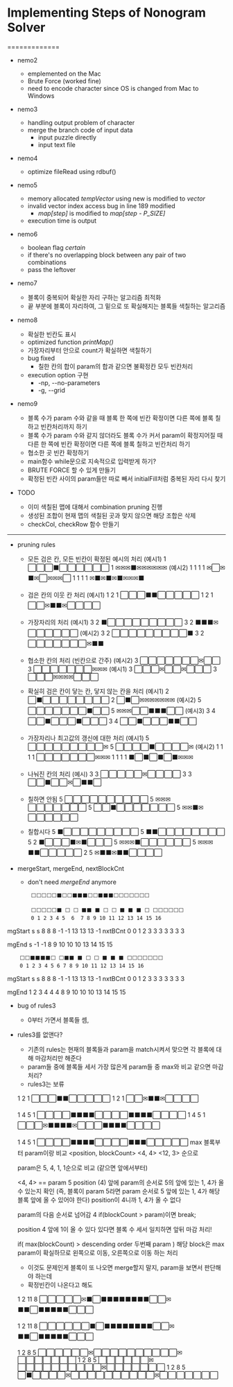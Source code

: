 # Implementing Steps of Nonogram Solver
=============
* nemo2
  - emplemented on the Mac
  - Brute Force (worked fine)
  - need to encode character since OS is changed from Mac to Windows

* nemo3
  - handling output problem of character
  - merge the branch code of input data
    + input puzzle directly
    + input text file

* nemo4
  - optimize fileRead using rdbuf()

* nemo5
  - memory allocated *tempVector* using new is modified to *vector<int>*
  - invalid vector index access bug in line 189 modified
    + *map[step]* is modified to *map[step - P_SIZE]*
  - execution time is output

* nemo6
  - boolean flag *certain*
  - if there's no overlapping block between any pair of two combinations
  - pass the leftover

* nemo7
  - 블록이 중복되어 확실한 자리 구하는 알고리즘 최적화
  - 끝 부분에 블록이 자리하여, 그 밑으로 또 확실해지는 블록들 색칠하는 알고리즘

* nemo8
  - 확실한 빈칸도 표시
  - optimized function *printMap()*
  - 가장자리부터 안으로 count가 확실하면 색칠하기
  - bug fixed
    - 칠한 칸의 합이 param의 합과 같으면 불확정칸 모두 빈칸처리
  - execution option 구현
    - -np, --no-parameters
    - -g, --grid

* nemo9
  - 블록 수가 param 수와 같을 때 블록 한 쪽에 빈칸 확정이면 다른 쪽에 블록 칠하고 빈칸처리까지 하기
  - 블록 수가 param 수와 같지 않더라도 블록 수가 커서 param이 확정지어질 때 다른 한 쪽에 빈칸 확정이면 다른 쪽에 블록 칠하고 빈칸처리 하기
  - 협소한 곳 빈칸 확정하기
  - main함수 while문으로 지속적으로 입력받게 하기?
  - BRUTE FORCE 할 수 있게 만들기
  - 확정된 빈칸 사이의 param들만 따로 빼서 initialFill처럼 중복된 자리 다시 찾기

* TODO  
  - 이미 색칠된 맵에 대해서 combination pruning 진행
  + 생성된 조합이 현재 맵의 색칠된 곳과 맞지 않으면 해당 조합은 삭제
  - checkCol, checkRow 함수 만들기
---------------------------------------
* pruning rules
  + 모든 검은 칸, 모든 빈칸이 확정된 예시의 처리
    (예시1)
    1 ⬜⬜⬜⬛⬜⬜⬜⬜⬜⬜
    1 ✉✉✉⬛✉✉✉✉✉✉
    (예시2)
    1 1 1 1 ✉⬜✉⬛✉⬜✉✉✉⬜
    1 1 1 1 ✉⬛✉⬛✉⬛✉✉✉⬛

  + 검은 칸의 이웃 칸 처리
    (예시1)
    1 2 1 ⬜⬜⬜⬛⬛⬜⬜⬜⬜⬜
    1 2 1 ⬜⬜✉⬛⬛✉⬜⬜⬜⬜

  + 가장자리의 처리
    (예시1)
    3 2 ⬛⬜⬜⬜⬜⬜⬜⬜⬜⬜
    3 2 ⬛⬛⬛✉⬜⬜⬜⬜⬜⬜
    (예시2)
    3 2 ⬜⬜⬜⬜⬜⬜⬜⬜⬜⬛
    3 2 ⬜⬜⬜⬜⬜⬜⬜✉⬛⬛

  + 협소한 칸의 처리 (빈칸으로 간주)
    (예시2)
    3 ⬜⬜⬜⬜⬜⬜⬜✉⬜⬜
    3 ⬜⬜⬜⬜⬜⬜⬜✉✉✉
    (예시1)
    3 ⬜⬜⬜✉⬜⬜✉⬜⬜⬜
    3 ⬜⬜⬜✉✉✉✉⬜⬜⬜

  + 확실히 검은 칸이 닿는 칸, 닿지 않는 칸을 처리
    (예시1)
    2 ⬜⬛⬜⬜⬜⬜⬜⬜⬜⬜
    2 ⬜⬛⬜✉✉✉✉✉✉✉
    (예시2)
    5 ⬜⬜⬜⬜⬜⬜⬜⬛⬜⬜
    5 ✉✉✉⬜⬜⬛⬛⬛⬜⬜
    (예시3)
    3 4 ⬜⬜⬛⬜⬜⬜⬛⬜⬜⬜
    3 4 ⬜⬜⬛⬜⬜⬜⬛⬛⬜⬜

  + 가장자리나 최고값의 갱신에 대한 처리
    (예시1)
    5 ⬜⬜⬜⬜⬜⬜⬜⬜⬜✉
    5 ⬜⬜⬜⬜⬛⬜⬜⬜⬜✉
    (예시2)
    1 1 1 1 ⬜⬜⬜⬜⬜⬜⬜✉✉✉
    1 1 1 1 ⬛⬜⬛⬜⬛⬜⬛✉✉✉

  + 나눠진 칸의 처리
    (예시)
    3 3 ⬜⬜⬜⬜⬜✉⬜⬜⬜⬜
    3 3 ⬜⬜⬛⬜⬜✉⬜⬛⬛⬜



  - 칠하면 안됨
      5  ⬜⬜⬜⬜⬜⬜⬜⬜⬜⬜
      5  ✉✉✉⬜⬜⬜⬜⬜⬜⬜
      5  ⬜⬜⬛⬜⬜⬜⬜⬜⬜⬜
      5  ✉✉⬛✉⬜⬜⬜⬜⬜⬜

  - 칠합시다
      5  ⬛⬜⬜⬜⬜⬜⬜⬜⬜⬜
      5  ⬛⬛⬜⬜⬜⬜⬜⬜⬜⬜
    5 2  ⬛⬜⬜⬜⬛✉⬛⬜⬜⬜
      5  ✉✉✉⬛⬜⬜⬜⬜⬜⬜
      5  ✉✉✉⬛⬛⬜⬜⬜⬜⬜
    2 5  ✉⬛⬛✉⬛⬛⬜⬜⬜⬜

* mergeStart, mergeEnd, nextBlockCnt
  - don't need *mergeEnd* anymore

         ⬜⬜⬜⬜⬜⬛⬜⬜⬛⬛⬛⬜⬜⬛⬛⬛⬜⬜⬜⬜⬜⬜⬜

         ⬜⬜⬜⬜⬜⬛ ⬜ ⬜ ⬛⬛ ⬛ ⬜ ⬜ ⬛ ⬛ ⬛ ⬜ ⬜⬜⬜⬜⬜⬜
         0 1 2 3 4 5  6  7 8 9 10 11 12 13 14 15 16
mgStart               s  s 8 8  8 -1 -1 13 13 13 -1
nxtBCnt               0  0 1 2  3  3  3  3  3  3  3


mgEnd              s -1 -1 8 9 10 10 10 13 14 15 15

        ⬜⬜⬛⬛⬛⬛⬜ ⬜⬛⬛ ⬛ ⬜ ⬜ ⬛ ⬛ ⬛ ⬜⬜⬜⬜⬜⬜⬜
        0 1 2 3 4 5 6 7 8 9 10 11 12 13 14 15 16        
mgStart             s s 8 8  8 -1 -1 13 13 13 -1
nxtBCnt             0 0 1 2  3  3  3  3  3  3  3

mgEnd       1 2 3 4 4 4 8 9 10 10 10 13 14 15 15

* bug of rules3
  - 0부터 가면서 블록들 셈,

* rules3를 없앤다?
  - 기존의 rules는 현재의 블록들과 param을 match시켜서 맞으면 각 블록에 대해 마감처리만 해준다
  - param들 중에
    블록들 세서 가장 많은게 param들 중 max와 비교 같으면 마감처리?
  - rules3는 보류

  1 2 1 ⬜⬜⬜⬛⬛⬜⬜⬜⬜⬜
  1 2 1 ⬜⬜✉⬛⬛✉⬜⬜⬜⬜

  1 4 5 1 ⬜⬜⬜⬜⬛⬛⬛⬛⬜⬜⬜⬜⬛⬛⬛⬛⬜⬜⬜⬜
  1 4 5 1 ⬜⬜⬜✉⬛⬛⬛⬛✉⬜⬜⬜⬛⬛⬛⬛⬜⬜⬜⬜

  1 4 5 1 ⬜⬜⬜⬜⬛⬛⬛⬛⬜⬜⬜⬜⬛⬛⬛⬜⬜⬜⬜⬜
  max 블록부터 param이랑 비교
  <position, blockCount>
  <4, 4>
  <12, 3>
  순으로

  param은 5, 4, 1, 1순으로 비교 (같으면 앞에서부터)

  <4, 4> == param 5
  position (4) 앞에 param의 순서로 5의 앞에 있는 1, 4가 올 수 있는지 확인
    (즉, 블록이 param 5라면 param 순서로 5 앞에 있는 1, 4가 해당 블록 앞에 올 수 있어야 한다)
  position이 4니까 1, 4가 올 수 없다

  param의 다음 순서로 넘어감 4
  if(blockCount > param)이면 break;

  position 4 앞에 1이 올 수 있다
  있다면 블록 수 세서 일치하면 앞뒤 마감 처리!

  if( max(blockCount) > descending order 두번째 param )
    해당 block은 max param이 확실하므로
    왼쪽으로 이동, 오른쪽으로 이동 하는 처리
  - 이것도 문제인게 블록이 또 나오면 merge할지 말지, param을 보면서 판단해야 하는데
  - 확정빈칸이 나온다고 해도  


  1 2 11 8 ⬜⬜⬜⬜⬜✉⬛⬜⬛⬛⬛⬛⬛⬛⬛⬛⬜⬜✉⬛⬛⬜⬛⬛⬛⬛⬛⬜⬜⬜


  1 2 11 8 ⬜⬜⬜⬜⬜⬜⬛⬜⬛⬛⬛⬛⬛⬛⬛⬛⬜⬜✉⬛⬛⬜⬛⬛⬛⬛⬛⬜⬜⬜

  1 2 8 5 ⬜⬜⬜⬜⬜⬜✉⬜⬜⬜⬜⬜⬜⬜⬜⬜⬜✉⬜⬜⬜⬜⬜⬜⬜
  1 2 8 5 ⬜⬜⬜⬜⬜⬜✉⬜⬜⬜⬜⬜⬜⬜⬜⬜⬜✉⬜⬜⬜⬜⬜⬜⬜
  1 2 8 5 ⬜⬛⬜⬜⬜⬜✉⬜⬜⬜⬜⬜⬜⬜⬜⬜⬜✉⬜⬜⬜⬜⬜⬜⬜
